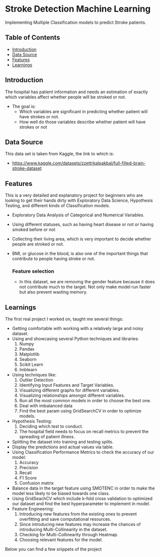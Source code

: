 # Stroke Detection Machine Learning

Implementing Multiple Classification models to predict Stroke patients.

## Table of Contents

- [Introduction](#introduction)
- [Data Source](#data-source)
- [Features](#features)
- [Learnings](#learnings)

## Introduction

The hospital has patient information and needs an estimation of exactly which variables affect whether people will be stroked or not.
- The goal is:
    - Which variables are significant in predicting whether patient will have strokes or not.
    - How well do those variables describe whether patient will have strokes or not
 
## Data Source
This data set is taken from Kaggle, the link to which is: 
  - https://www.kaggle.com/datasets/zzettrkalpakbal/full-filled-brain-stroke-dataset

## Features

This is a very detailed and explanatory project for beginners who are looking to get their hands dirty with Exploratory Data Science, Hypothesis Testing, and different kinds of Classification models.

- Exploratory Data Analysis of Categorical and Numerical Variables.
- Using different statuses, such as having heart disease or not or having smoked before or not
- Collecting their living area, which is very important to decide whether people are stroked or not.
- BMI, or glucose in the blood, is also one of the important things that contribute to people having stroke or not.

    ### Feature selection
    - In this dataset, we are removing the gender feature because it does not contribute much to the target. Not only make model run faster but also prevent wasting memory.

## Learnings

The first real project I worked on, taught me several things:
- Getting comfortable with working with a relatively large and noisy dataset.
- Using and showcasing several Python techniques and libraries:
  1. Numpy
  2. Pandas
  3. Matplotlib
  4. Seaborn
  5. Scikit Learn
  6. Imblearn
- Using techniques like:
  1. Outlier Detection
  2. Identifying Input Features and Target Variables.
  3. Visualizing different graphs for different variables.
  4. Visualizing relationships amongst different variables.
  5. Run all the most common models in order to choose the best one.
  6. Deal with imbalanced data
  7. Find the best param using GridSearchCV in order to optimize models.
- Hypothesis Testing:
  1. Deciding which test to conduct.
  2. The hospital field needs to focus on recall metrics to prevent the spreading of patient illness.
- Splitting the dataset into training and testing splits.
- Display the predictions and actual values via table.
- Using Classification Performance Metrics to check the accuracy of our model:
    1. Accuracy
    2. Precision
    3. Recall
    4. F1 Score
    5. Confusion matrix
- Balance data in the target feature using SMOTENC in order to make the model less likely to be biased towards one class.
- Using GridSeachCV which include k-fold cross validation to optimized our dataset and find the best hyperparameter to implement in model.
- Feature Engineering:
  1. Introducing new features from the existing ones to prevent overfitting and save computational resources.
  2. Since introducing new features may increase the chances of introducing Multi-Collinearity in the dataset.
  3. Checking for Multi-Collinearity through Heatmap.
  4. Choosing relevant features for the model.
     
Below you can find a few snippets of the project

